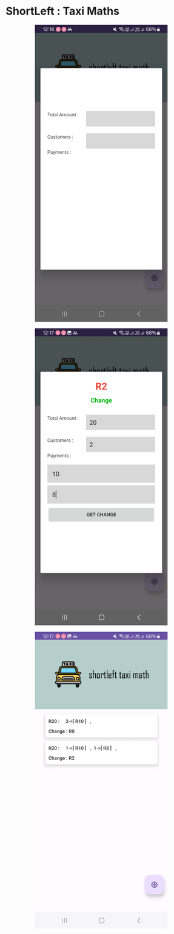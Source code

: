 # ShortLeft : Taxi Maths


<p align="center">
  <img src="https://github.com/GlenReiseMalesa/shortlefttaximath/blob/master/screen1.jpg" width="350" >
</p>

<p align="center">
  <img src="https://github.com/GlenReiseMalesa/shortlefttaximath/blob/master/screen2.jpg" width="350" >
</p>

<p align="center">
  <img src="https://github.com/GlenReiseMalesa/shortlefttaximath/blob/master/screen3.jpg" width="350" >
</p>
